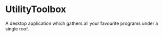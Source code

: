 # UtilityToolbox
 A desktop application which gathers all your favourite programs under a single roof.
